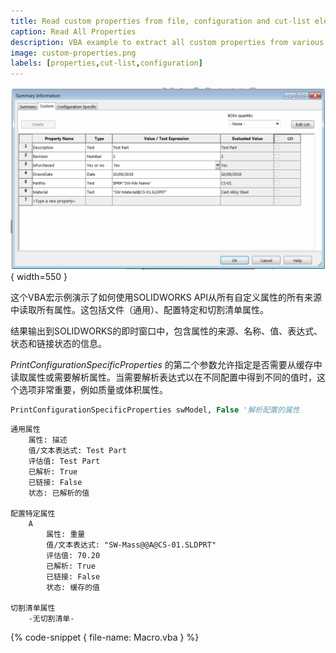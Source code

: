 ```yaml
---
title: Read custom properties from file, configuration and cut-list elements using SOLIDWORKS API
caption: Read All Properties
description: VBA example to extract all custom properties from various sources of the active document (general, configuration specific and cut-list) using SOLIDWORKS API
image: custom-properties.png
labels: [properties,cut-list,configuration]
---
```

![文件的自定义属性](custom-properties.png){ width=550 }

这个VBA宏示例演示了如何使用SOLIDWORKS API从所有自定义属性的所有来源中读取所有属性。这包括文件（通用）、配置特定和切割清单属性。

结果输出到SOLIDWORKS的即时窗口中，包含属性的来源、名称、值、表达式、状态和链接状态的信息。

*PrintConfigurationSpecificProperties* 的第二个参数允许指定是否需要从缓存中读取属性或需要解析属性。当需要解析表达式以在不同配置中得到不同的值时，这个选项非常重要，例如质量或体积属性。

~~~ vb
PrintConfigurationSpecificProperties swModel, False '解析配置的属性
~~~

~~~
通用属性
    属性: 描述
    值/文本表达式: Test Part
    评估值: Test Part
    已解析: True
    已链接: False
    状态: 已解析的值

配置特定属性
    A
        属性: 重量
        值/文本表达式: "SW-Mass@@A@CS-01.SLDPRT"
        评估值: 70.20
        已解析: True
        已链接: False
        状态: 缓存的值

切割清单属性
    -无切割清单-
~~~

{% code-snippet { file-name: Macro.vba } %}